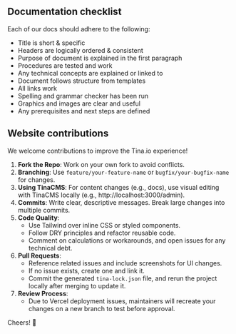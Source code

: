 
## Documentation checklist

Each of our docs should adhere to the following:

- Title is short & specific
- Headers are logically ordered & consistent
- Purpose of document is explained in the first paragraph
- Procedures are tested and work
- Any technical concepts are explained or linked to
- Document follows structure from templates
- All links work
- Spelling and grammar checker has been run
- Graphics and images are clear and useful
- Any prerequisites and next steps are defined

## Website contributions

We welcome contributions to improve the Tina.io experience!

1. **Fork the Repo**: Work on your own fork to avoid conflicts.
1. **Branching**: Use `feature/your-feature-name` or `bugfix/your-bugfix-name` for changes.
1. **Using TinaCMS**: For content changes (e.g., docs), use visual editing with TinaCMS locally (e.g., http://localhost:3000/admin).
1. **Commits**: Write clear, descriptive messages. Break large changes into multiple commits.
1. **Code Quality**:
   - Use Tailwind over inline CSS or styled components.
   - Follow DRY principles and refactor reusable code.
   - Comment on calculations or workarounds, and open issues for any technical debt.
1. **Pull Requests**:
   - Reference related issues and include screenshots for UI changes.
   - If no issue exists, create one and link it.
   - Commit the generated `tina-lock.json` file, and rerun the project locally after merging to update it.
1. **Review Process**:
   - Due to Vercel deployment issues, maintainers will recreate your changes on a new branch to test before approval.

Cheers! 🦙
